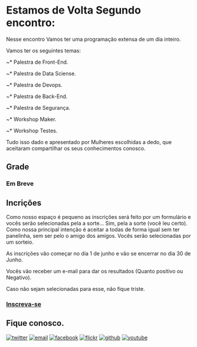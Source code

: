 # Estamos de Volta Segundo encontro:

Nesse encontro Vamos ter uma programação extensa de um dia inteiro.

Vamos ter os seguintes temas:

~* Palestra de Front-End.

~* Palestra de Data Sciense.

~* Palestra de Devops.

~* Palestra de Back-End.

~* Palestra de Segurança.

~* Workshop Maker.

~* Workshop Testes.

Tudo isso dado e apresentado por Mulheres escolhidas a dedo, que aceitaram compartilhar os seus conhecimentos conosco.
## Grade

### Em Breve

## Incrições

Como nosso espaço é pequeno as inscrições será feito por um formulário e vocês serão selecionadas pela a sorte... Sim, pela a sorte (você leu certo). 
Como nossa principal intenção é aceitar a todas de forma igual sem ter panelinha, sem ser pelo o amigo dos amigos. Vocês serão selecionadas por um sorteio.

As inscrições vão começar no dia 1 de junho e vão se encerrar no dia 30 de Junho.

Vocês vão receber um e-mail para dar os resultados (Quanto positivo ou Negativo).

Caso não sejam selecionadas para esse, não fique triste.

### [Inscreva-se](https://goo.gl/14HU6R)

## Fique conosco.
[![twitter](http://icon-icons.com/icons2/478/PNG/72/Twitter_46983.png)](https://twitter.com/WTMRio)
[![email](http://icon-icons.com/icons2/72/PNG/72/email_14410.png)](mailto:rio.wtm@gmail.com)
[![facebook](http://icon-icons.com/icons2/478/PNG/72/facebook_47004.png)](https://www.facebook.com/wtmRio/)
[![flickr](http://icon-icons.com/icons2/285/PNG/72/social_flickr_button_256_30645.png)](https://www.flickr.com/photos/145156315@N06/)
[![github](http://icon-icons.com/icons2/838/PNG/72/circle-github_icon-icons.com_66826.png)](https://github.com/wtmrio)
[![youtube](http://icon-icons.com/icons2/70/PNG/72/youtube_14198.png)](https://www.youtube.com/channel/UCRor3pBXIRAUf8RX3h5lV-A)
